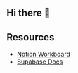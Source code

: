 ## Hi there 👻

## Resources
* [Notion Workboard](https://www.notion.so/b0cf1064841f44cab54073bc1427db01?v=d85152b29dfb472e8afc0cea70cb9323)
* [Supabase Docs](https://supabase.com/docs)
